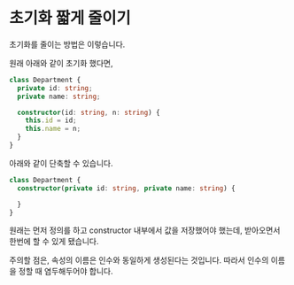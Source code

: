 # 초기화 짧게 줄이기

초기화를 줄이는 방법은 이렇습니다.

원래 아래와 같이 초기화 했다면,
```typescript
class Department {
  private id: string;
  private name: string;

  constructor(id: string, n: string) {
    this.id = id;
    this.name = n;
  }
}
```

아래와 같이 단축할 수 있습니다.

```typescript
class Department {
  constructor(private id: string, private name: string) {

  }
}
```

원래는 먼저 정의를 하고 constructor 내부에서 값을 저장했어야 했는데, 받아오면서 한번에 할 수 있게 됐습니다.

주의할 점은, 속성의 이름은 인수와 동일하게 생성된다는 것입니다. 따라서 인수의 이름을 정할 때 염두해두어야 합니다.

<br/>